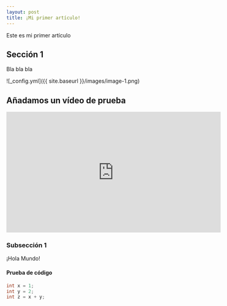 ```yaml
---
layout: post
title: ¡Mi primer artículo!
---
```


Este es mi primer artículo

## Sección 1

Bla bla bla

![_config.yml]({{ site.baseurl }}/images/image-1.png)

## Añadamos un vídeo de prueba

<iframe width="560" height="315" src="https://www.youtube.com/embed/Wgrh37um1pc" frameborder="0" allowfullscreen></iframe>


### Subsección 1

¡Hola Mundo!

#### Prueba de código

``` java
int x = 1;
int y = 2;
int z = x + y;
```
